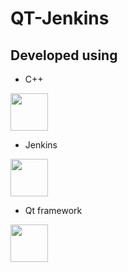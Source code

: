# QT-Jenkins

## Developed using

- C++
<img  src="https://cdn.worldvectorlogo.com/logos/c.svg" height="60" width="60" />

- Jenkins
<img src= "https://cdn.worldvectorlogo.com/logos/jenkins.svg" height="60" width="60" />

- Qt framework
<img src="https://cdn.worldvectorlogo.com/logos/qt.svg" height="60" width="60" />
